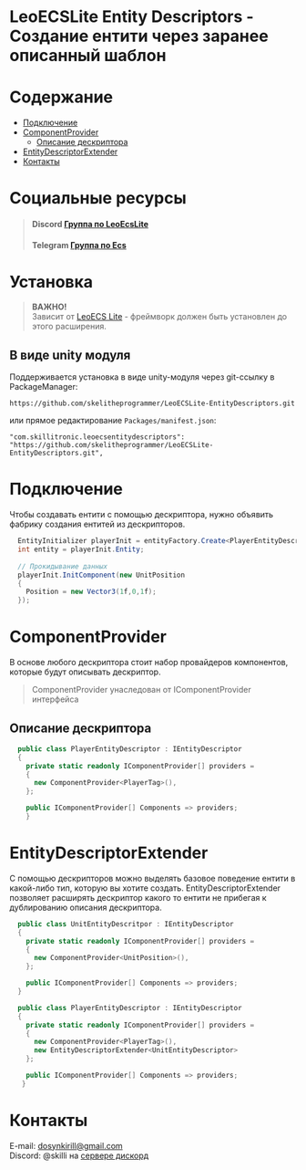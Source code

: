 # LeoECSLite Entity Descriptors - Создание ентити через заранее описанный шаблон
# Содержание
* [Подключение](#Подключение)
* [ComponentProvider](#ComponentProvider)
  * [Описание дескриптора](#Описание-дескриптора)
* [EntityDescriptorExtender](#EntityDescriptorExtender)
* [Контакты](#Контакты)


# Социальные ресурсы
> #### Discord [Группа по LeoEcsLite](https://discord.gg/5GZVde6)
> #### Telegram [Группа по Ecs](https://t.me/ecschat)

# Установка
> **ВАЖНО!**
> <br> Зависит от [LeoECS Lite](https://github.com/Leopotam/ecslite) - фреймворк должен быть установлен до этого расширения.

## В виде unity модуля
Поддерживается установка в виде unity-модуля через git-ссылку в PackageManager:
```
https://github.com/skelitheprogrammer/LeoECSLite-EntityDescriptors.git
```
или прямое редактирование `Packages/manifest.json`:
```
"com.skillitronic.leoecsentitydescriptors": "https://github.com/skelitheprogrammer/LeoECSLite-EntityDescriptors.git",
```

# Подключение
Чтобы создавать ентити с помощью дескриптора, нужно объявить фабрику создания ентитей из дескрипторов.

```c#
  EntityInitializer playerInit = entityFactory.Create<PlayerEntityDescriptor>(world: world); // ref struct позволяющий настраивать данные компонентов
  int entity = playerInit.Entity;
  
  // Прокидывание данных
  playerInit.InitComponent(new UnitPosition
  {
    Position = new Vector3(1f,0,1f);
  });
```

# ComponentProvider 
В основе любого дескриптора стоит набор провайдеров компонентов, которые будут описывать дескриптор.
>ComponentProvider унаследован от IComponentProvider интерфейса
## Описание дескриптора
```c#
  public class PlayerEntityDescriptor : IEntityDescriptor
  {
    private static readonly IComponentProvider[] providers =
    {
      new ComponentProvider<PlayerTag>(),
    };

    public IComponentProvider[] Components => providers;
    }
```
# EntityDescriptorExtender
С помощью дескрипторов можно выделять базовое поведение ентити в какой-либо тип, которую вы хотите создать. EntityDescriptorExtender позволяет расширять дескриптор какого то ентити не прибегая к дублированию описания дескриптора.
```c#
  public class UnitEntityDescritpor : IEntityDescriptor
  {
    private static readonly IComponentProvider[] providers =
    {
      new ComponentProvider<UnitPosition>(),
    };

    public IComponentProvider[] Components => providers;
  }

  public class PlayerEntityDescriptor : IEntityDescriptor
  {
    private static readonly IComponentProvider[] providers =
    {
      new ComponentProvider<PlayerTag>(),
      new EntityDescriptorExtender<UnitEntityDescriptor>
    };

    public IComponentProvider[] Components => providers;
   }
```

# Контакты
E-mail: dosynkirill@gmail.com </br>
Discord: @skilli на [сервере дискорд](#Социальные-ресурсы)
